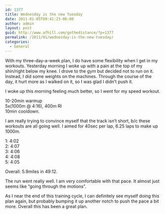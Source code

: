 ```yaml
---
id: 1377
title: Wednesday is the new Tuesday
date: 2011-01-05T09:41:23-06:00
author: admin
layout: post
guid: http://www.afhill.com/gothedistance/?p=1377
permalink: /2011/01/wednesday-is-the-new-tuesday/
categories:
  - General
---
```

With my three-day-a-week plan, I do have some flexibility when I get in my workouts. Yesterday morning I woke up with a pain at the top of my shin/right below my knee. I drove to the gym but decided not to run on it. Instead, I did some weights on the machines. Through the course of the day, it hurt more as I walked on it, so I was glad I didn&#8217;t push it. 

I woke up this morning feeling much better, so I went for my speed workout. 

10-20min warmup  
5x(1000m @ 4:16), 400m RI  
10min cooldown.

I am really trying to convince myself that the track isn&#8217;t short, b/c these workouts are all going well. I aimed for 40sec per lap, 6.25 laps to make up 1000m.

1: 4:02  
2: 4:07  
3: 4:06  
4: 4:08  
5: 4:05

Overall: 5.9miles in 49:12.

The run went really well. I am very comfortable with that pace. It almost just seems like &#8220;going through the motions&#8221;. 

As I near the end of this training cycle, I can definitely see myself doing this plan again, but probably bumping it up another notch to push the pace a bit more. Overall this has been a great plan.